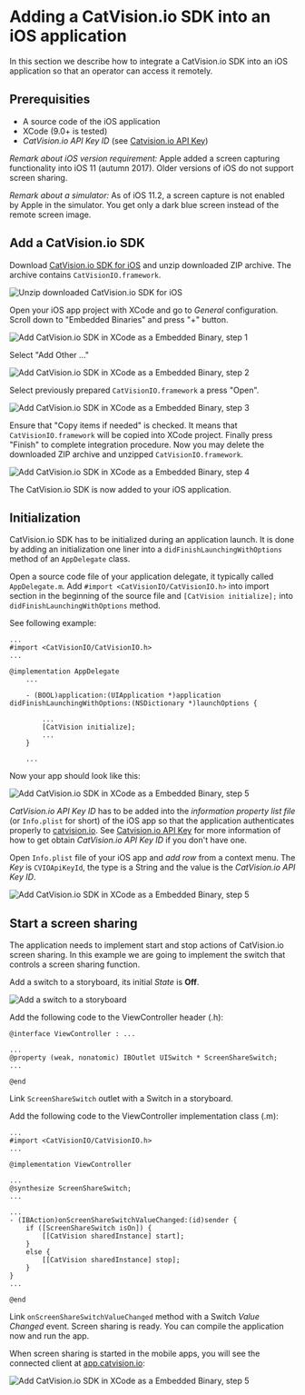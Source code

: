 # Adding a CatVision.io SDK into an iOS application

In this section we describe how to integrate a CatVision.io SDK into an iOS application so that an operator can access it remotely.

## Prerequisities

* A source code of the iOS application
* XCode \(9.0+ is tested\)
* _CatVision.io API Key ID_ \(see [Catvision.io API Key](//get-started/api-key.md)\)

_Remark about iOS version requirement:_ Apple added a screen capturing functionality into iOS 11 \(autumn 2017\). Older versions of iOS do not support screen sharing.

_Remark about a simulator:_ As of iOS 11.2, a screen capture is not enabled by Apple in the simulator. You get only a dark blue screen instead of the remote screen image.

## Add a CatVision.io SDK

Download [CatVision.io SDK for iOS](https://s3.amazonaws.com/resources.seacat.mobi/releases/CatVisionIO.framework-17.12.105.zip) and unzip downloaded ZIP archive. The archive contains `CatVisionIO.framework`.

![Unzip downloaded CatVision.io SDK for iOS](../assets/cvio_ios_download.png)

Open your iOS app project with XCode and go to _General_ configuration. Scroll down to "Embedded Binaries" and press "+" button.

![Add CatVision.io SDK in XCode as a Embedded Binary, step 1](../assets/cvio_ios_xcode_1.png)

Select "Add Other ..."

![Add CatVision.io SDK in XCode as a Embedded Binary, step 2](../assets/cvio_ios_xcode_2.png)

Select previously prepared `CatVisionIO.framework` a press "Open".

![Add CatVision.io SDK in XCode as a Embedded Binary, step 3](../assets/cvio_ios_xcode_3.png)

Ensure that "Copy items if needed" is checked. It means that `CatVisionIO.framework` will be copied into XCode project. Finally press "Finish" to complete integration procedure. Now you may delete the downloaded ZIP archive and unzipped `CatVisionIO.framework`.

![Add CatVision.io SDK in XCode as a Embedded Binary, step 4](../assets/cvio_ios_xcode_4.png)

The CatVision.io SDK is now added to your iOS application.

## Initialization

CatVision.io SDK has to be initialized during an application launch. It is done by adding an initialization one liner into a `didFinishLaunchingWithOptions` method of an `AppDelegate` class.

Open a source code file of your application delegate, it typically called `AppDelegate.m`. Add `#import <CatVisionIO/CatVisionIO.h>` into import section in the beginning of the source file and `[CatVision initialize];` into `didFinishLaunchingWithOptions` method.

See following example:

```objs
...
#import <CatVisionIO/CatVisionIO.h>
...

@implementation AppDelegate
    ...

    - (BOOL)application:(UIApplication *)application didFinishLaunchingWithOptions:(NSDictionary *)launchOptions {

        ...
        [CatVision initialize];
        ...
    }

    ...
```

Now your app should look like this:

![Add CatVision.io SDK in XCode as a Embedded Binary, step 5](../assets/cvio_ios_xcode_5.png)

_CatVision.io API Key ID_ has to be added into the _information property list file_ \(or `Info.plist` for short\) of the iOS app so that the application authenticates properly to [catvision.io](https://app.catvision.io). See [Catvision.io API Key](//get-started/api-key.md) for more information of how to get obtain _CatVision.io API Key ID_ if you don't have one.

Open `Info.plist` file of your iOS app and _add row_ from a context menu. The _Key_ is `CVIOApiKeyId`, the type is a String and the value is the _CatVision.io API Key ID_.

![Add CatVision.io SDK in XCode as a Embedded Binary, step 5](../assets/cvio_ios_xcode_6.png)

## Start a screen sharing

The application needs to implement start and stop actions of CatVision.io screen sharing. In this example we are going to implement the switch that controls a screen sharing function.

Add a switch to a storyboard, its initial _State_ is **Off**.

![Add a switch to a storyboard](../assets/cvio_ios_xcode_7.png)

Add the following code to the ViewController header (.h):

```objc
@interface ViewController : ...

...
@property (weak, nonatomic) IBOutlet UISwitch * ScreenShareSwitch;
...

@end

```

Link `ScreenShareSwitch` outlet with a Switch in a storyboard.

Add the following code to the ViewController implementation class (.m):

```objc
...
#import <CatVisionIO/CatVisionIO.h>
...

@implementation ViewController

...
@synthesize ScreenShareSwitch;
...

...
- (IBAction)onScreenShareSwitchValueChanged:(id)sender {
    if ([ScreenShareSwitch isOn]) {
        [[CatVision sharedInstance] start];
    }
    else {
        [[CatVision sharedInstance] stop];
    }
}
...

@end

```

Link `onScreenShareSwitchValueChanged` method with a Switch _Value Changed_ event. Screen sharing is ready. You can compile the application now and run the app.

When screen sharing is started in the mobile apps, you will see the connected client at [app.catvision.io](https://app.catvision.io):

![Add CatVision.io SDK in XCode as a Embedded Binary, step 5](../assets/cvio_ios_done.png)
